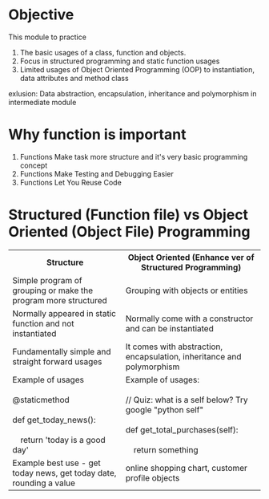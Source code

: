 # Objective
This module to practice 
1. The basic usages of a class, function and objects. 
2. Focus in structured programming and static function usages
3. Limited usages of Object Oriented Programming (OOP) to instantiation, data attributes and method class

exlusion: Data abstraction, encapsulation, inheritance and polymorphism in intermediate module

# Why function is important
1. Functions Make task more structure and it's very basic programming concept
2. Functions Make Testing and Debugging Easier
3. Functions Let You Reuse Code

# Structured (Function file) vs Object Oriented (Object File) Programming
<table>
  <tr>
    <th>Structure</th>
    <th>Object Oriented (Enhance ver of Structured Programming) </th>
  </tr>
  <tr>
    <td>Simple program of grouping or make the program more structured</td>
    <td>Grouping with objects or entities </td>
  </tr>
  <tr>
    <td>Normally appeared in static function and not instantiated </td>
    <td>Normally come with a constructor and can be instantiated</td>
  </tr>
  <tr>
    <td>Fundamentally simple and straight forward usages</td>
    <td>It comes with abstraction, encapsulation, inheritance and polymorphism</td>
  </tr>
  <tr>
     <td>
      <span>
        Example of usages <br></br>
        @staticmethod <br></br>
        def get_today_news(): <br></br>
        &emsp;return 'today is a good day'
      </span>
     </td>
     <td>
      <span>
        Example of usages: <br></br>
        // Quiz: what is a self below? Try google "python self" <br></br>
        def get_total_purchases(self): <br></br>
        &emsp;return something
      </span>
     </td>
  </tr>
  <tr>
    <td>Example best use - get today news, get today date, rounding a value</td>
    <td>online shopping chart, customer profile objects</td>
  </tr>
</table>
